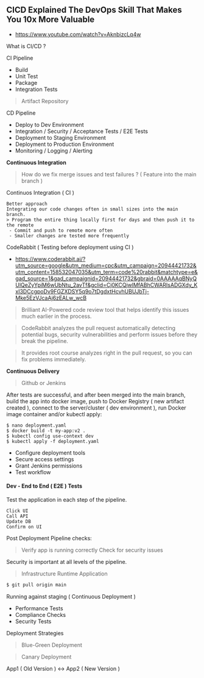 ## CICD Explained The DevOps Skill That Makes You 10x More Valuable

- https://www.youtube.com/watch?v=AknbizcLq4w 

What is CI/CD ? 

CI Pipeline 

- Build
- Unit Test
- Package
- Integration Tests

> Artifact Repository

CD Pipeline 

- Deploy to Dev Environment
- Integration / Security / Acceptance Tests / E2E Tests
- Deployment to Staging Environment
- Deployment to Production Environment 
- Monitoring / Logging / Alerting

**Continuous Integration**

> How do we fix merge issues and test failures ? ( Feature into the main branch )

Continuos Integration ( CI )
```
Better approach
Integrating our code changes often in small sizes into the main branch.
> Program the entire thing locally first for days and then push it to the remote 
 - Commit and push to remote more often 
 - Smaller changes are tested more frequently
``` 

CodeRabbit ( Testing before deployment using CI ) 

- https://www.coderabbit.ai/?utm_source=google&utm_medium=cpc&utm_campaign=20944421732&utm_content=158532047035&utm_term=code%20rabbit&matchtype=e&gad_source=1&gad_campaignid=20944421732&gbraid=0AAAAAqBNyQUlQeZyYpiM6wUbNtu_2avTf&gclid=Cj0KCQjwlMfABhCWARIsADGXdy_KxI3DCcgpoDv9FGZXDSY5q9o7tDgdxtHcvhUBUJbTj-Mke5EzVJcaAj6zEALw_wcB 

> Brilliant AI-Powered code review tool that helps identify this issues much earlier in the process.

> CodeRabbit analyzes the pull request automatically detecting potential bugs, security vulnerabilities and perform issues before they break the pipeline.

> It provides root course analyzes right in the pull request, so you can fix problems immediately.   

**Continuous Delivery**

> Github or Jenkins 

After tests are successful, and after been merged into the main branch, build the app into docker image, push to Docker Registry ( new artifact created ), connect to the server/cluster  ( dev environment ), run Docker image container and/or kubectl apply: 

```
$ nano deployment.yaml
$ docker build -t my-app:v2 .
$ kubectl config use-context dev
$ kubectl apply -f deployment.yaml
```

- Configure deployment tools
- Secure access settings
- Grant Jenkins permissions 
- Test workflow

#### Dev - End to End ( E2E ) Tests

Test the application in each step of the pipeline.

```
Click UI
Call API
Update DB
Confirm on UI
```

Post Deployment Pipeline checks:

> Verify app is running correctly 
> Check for security issues 

Security is important at all levels of the pipeline.

> Infrastructure 
> Runtime
> Application 

```bash
$ git pull origin main
```

Running against staging ( Continuous Deployment )

- Performance Tests
- Compliance Checks
- Security Tests

Deployment Strategies 

> Blue-Green Deployment

> Canary Deployment

App1 ( Old Version )  <-> App2 ( New Version )

